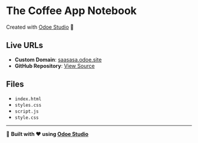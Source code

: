 # The Coffee App Notebook

Created with [Odoe Studio](https://odoe.studio) 🚀

## Live URLs
- **Custom Domain**: [saasasa.odoe.site](https://saasasa.odoe.site)
- **GitHub Repository**: [View Source](https://github.com/odoedev/odoe-saasasa)

## Files
- `index.html`
- `styles.css`
- `script.js`
- `style.css`

---

🌟 **Built with ❤️ using [Odoe Studio](https://odoe.studio)**